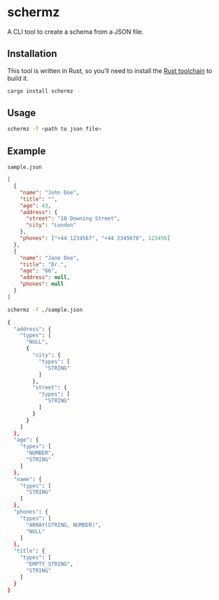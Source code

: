 # schermz

A CLI tool to create a schema from a JSON file.

## Installation

This tool is written in Rust, so you'll need to install the [Rust toolchain](https://www.rust-lang.org/tools/install) to build it.

```bash
cargo install schermz
```

## Usage

```bash
schermz -f <path to json file>
```

## Example

`sample.json`

```json
[
  {
    "name": "John Doe",
    "title": "",
    "age": 43,
    "address": {
      "street": "10 Downing Street",
      "city": "London"
    },
    "phones": ["+44 1234567", "+44 2345678", 123456]
  },
  {
    "name": "Jane Doe",
    "title": "Dr.",
    "age": "66",
    "address": null,
    "phones": null
  }
]
```

```bash
schermz -f ./sample.json

{
  "address": {
    "types": [
      "NULL",
      {
        "city": {
          "types": [
            "STRING"
          ]
        },
        "street": {
          "types": [
            "STRING"
          ]
        }
      }
    ]
  },
  "age": {
    "types": [
      "NUMBER",
      "STRING"
    ]
  },
  "name": {
    "types": [
      "STRING"
    ]
  },
  "phones": {
    "types": [
      "ARRAY(STRING, NUMBER)",
      "NULL"
    ]
  },
  "title": {
    "types": [
      "EMPTY_STRING",
      "STRING"
    ]
  }
}
```
